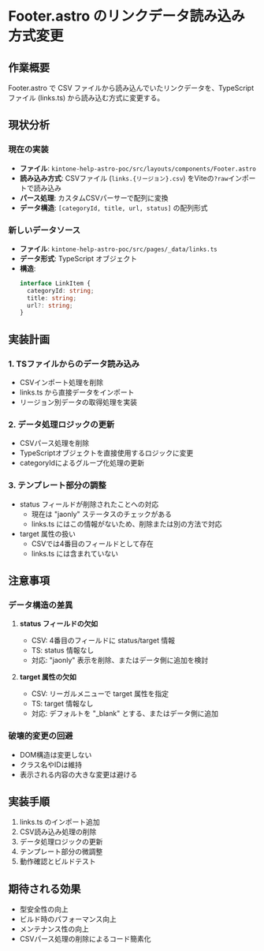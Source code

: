 # Footer.astro のリンクデータ読み込み方式変更

## 作業概要
Footer.astro で CSV ファイルから読み込んでいたリンクデータを、TypeScript ファイル (links.ts) から読み込む方式に変更する。

## 現状分析

### 現在の実装
- **ファイル**: `kintone-help-astro-poc/src/layouts/components/Footer.astro`
- **読み込み方式**: CSVファイル (`links.{リージョン}.csv`) をViteの`?raw`インポートで読み込み
- **パース処理**: カスタムCSVパーサーで配列に変換
- **データ構造**: `[categoryId, title, url, status]` の配列形式

### 新しいデータソース
- **ファイル**: `kintone-help-astro-poc/src/pages/_data/links.ts`
- **データ形式**: TypeScript オブジェクト
- **構造**: 
  ```typescript
  interface LinkItem {
    categoryId: string;
    title: string;
    url?: string;
  }
  ```

## 実装計画

### 1. TSファイルからのデータ読み込み
- CSVインポート処理を削除
- links.ts から直接データをインポート
- リージョン別データの取得処理を実装

### 2. データ処理ロジックの更新
- CSVパース処理を削除
- TypeScriptオブジェクトを直接使用するロジックに変更
- categoryIdによるグループ化処理の更新

### 3. テンプレート部分の調整
- status フィールドが削除されたことへの対応
  - 現在は "jaonly" ステータスのチェックがある
  - links.ts にはこの情報がないため、削除または別の方法で対応
- target 属性の扱い
  - CSVでは4番目のフィールドとして存在
  - links.ts には含まれていない

## 注意事項

### データ構造の差異
1. **status フィールドの欠如**
   - CSV: 4番目のフィールドに status/target 情報
   - TS: status 情報なし
   - 対応: "jaonly" 表示を削除、またはデータ側に追加を検討

2. **target 属性の欠如**
   - CSV: リーガルメニューで target 属性を指定
   - TS: target 情報なし
   - 対応: デフォルトを "_blank" とする、またはデータ側に追加

### 破壊的変更の回避
- DOM構造は変更しない
- クラス名やIDは維持
- 表示される内容の大きな変更は避ける

## 実装手順

1. links.ts のインポート追加
2. CSV読み込み処理の削除
3. データ処理ロジックの更新
4. テンプレート部分の微調整
5. 動作確認とビルドテスト

## 期待される効果
- 型安全性の向上
- ビルド時のパフォーマンス向上
- メンテナンス性の向上
- CSVパース処理の削除によるコード簡素化